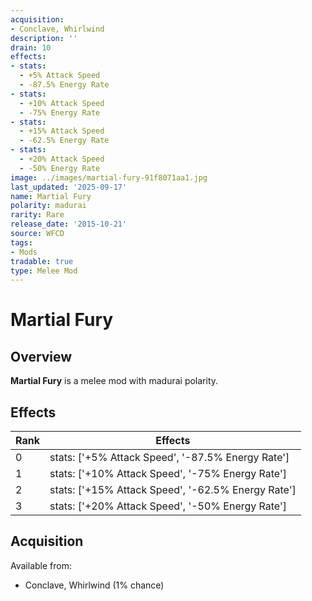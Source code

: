 ```yaml
---
acquisition:
- Conclave, Whirlwind
description: ''
drain: 10
effects:
- stats:
  - +5% Attack Speed
  - -87.5% Energy Rate
- stats:
  - +10% Attack Speed
  - -75% Energy Rate
- stats:
  - +15% Attack Speed
  - -62.5% Energy Rate
- stats:
  - +20% Attack Speed
  - -50% Energy Rate
image: ../images/martial-fury-91f8071aa1.jpg
last_updated: '2025-09-17'
name: Martial Fury
polarity: madurai
rarity: Rare
release_date: '2015-10-21'
source: WFCD
tags:
- Mods
tradable: true
type: Melee Mod
---
```


# Martial Fury

## Overview

**Martial Fury** is a melee mod with madurai polarity.

## Effects

| Rank | Effects |
|------|----------|
| 0 | stats: ['+5% Attack Speed', '-87.5% Energy Rate'] |
| 1 | stats: ['+10% Attack Speed', '-75% Energy Rate'] |
| 2 | stats: ['+15% Attack Speed', '-62.5% Energy Rate'] |
| 3 | stats: ['+20% Attack Speed', '-50% Energy Rate'] |

## Acquisition

Available from:
- Conclave, Whirlwind (1% chance)

